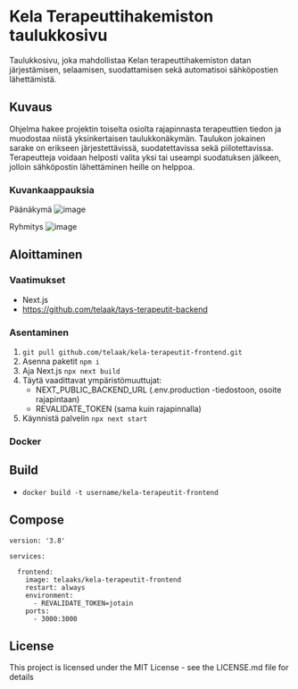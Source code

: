 # Kela Terapeuttihakemiston taulukkosivu

Taulukkosivu, joka mahdollistaa Kelan terapeuttihakemiston datan järjestämisen, selaamisen, suodattamisen sekä automatisoi sähköpostien lähettämistä.

## Kuvaus

Ohjelma hakee projektin toiselta osiolta rajapinnasta terapeuttien tiedon ja muodostaa niistä yksinkertaisen taulukkonäkymän. Taulukon jokainen sarake on erikseen järjestettävissä, suodatettavissa sekä piilotettavissa. Terapeutteja voidaan helposti valita yksi tai useampi suodatuksen jälkeen, jolloin sähköpostin lähettäminen heille on helppoa.

### Kuvankaappauksia 

Päänäkymä
![image](https://user-images.githubusercontent.com/35933416/235946615-34ae7a93-756f-491a-be37-cbae98f0b7c9.png) 

Ryhmitys
![image](https://user-images.githubusercontent.com/35933416/235947007-bac7e357-a3f0-4de6-b999-d8b2170e3e14.png)


## Aloittaminen

### Vaatimukset

* Next.js
* https://github.com/telaak/tays-terapeutit-backend

### Asentaminen

1. `git pull github.com/telaak/kela-terapeutit-frontend.git`
2. Asenna paketit `npm i`
3. Aja Next.js `npx next build`
4. Täytä vaadittavat ympäristömuuttujat:
      * NEXT_PUBLIC_BACKEND_URL (.env.production -tiedostoon, osoite rajapintaan)
      * REVALIDATE_TOKEN (sama kuin rajapinnalla)
5. Käynnistä palvelin `npx next start`


### Docker

## Build

* `docker build -t username/kela-terapeutit-frontend`

## Compose

```
version: '3.8'

services:
    
  frontend:
    image: telaaks/kela-terapeutit-frontend
    restart: always
    environment:
      - REVALIDATE_TOKEN=jotain
    ports:
      - 3000:3000
```

## License

This project is licensed under the MIT License - see the LICENSE.md file for details

